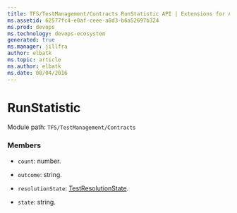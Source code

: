 ```yaml
---
title: TFS/TestManagement/Contracts RunStatistic API | Extensions for Azure DevOps Services
ms.assetid: 62577fc4-e0af-ceee-a8d3-b6a52697b324
ms.prod: devops
ms.technology: devops-ecosystem
generated: true
ms.manager: jillfra
author: elbatk
ms.topic: article
ms.author: elbatk
ms.date: 08/04/2016
---
```


# RunStatistic

Module path: `TFS/TestManagement/Contracts`


### Members

* `count`: number. 

* `outcome`: string. 

* `resolutionState`: [TestResolutionState](../../../TFS/TestManagement/Contracts/TestResolutionState.md). 

* `state`: string. 


